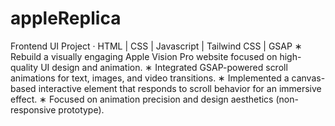 # appleReplica
 Frontend UI Project · HTML | CSS | Javascript | Tailwind CSS | GSAP
 ∗ Rebuild a visually engaging Apple Vision Pro website focused on high-quality UI design and animation.
 ∗ Integrated GSAP-powered scroll animations for text, images, and video transitions.
 ∗ Implemented a canvas-based interactive element that responds to scroll behavior for an immersive effect.
 ∗ Focused on animation precision and design aesthetics (non-responsive prototype).